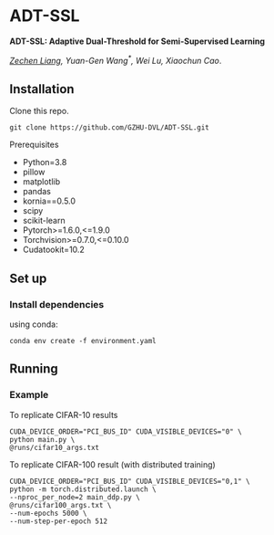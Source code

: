 # ADT-SSL

**ADT-SSL: Adaptive Dual-Threshold for Semi-Supervised Learning**

*<a href="mailto:liangzechen@e.gzhu.edu.cn">Zechen Liang</a>, Yuan-Gen Wang<sup>\*</sup>, Wei Lu, Xiaochun Cao*.

## Installation

Clone this repo.

```
git clone https://github.com/GZHU-DVL/ADT-SSL.git
```

Prerequisites

- Python=3.8
- pillow
- matplotlib
- pandas
- kornia==0.5.0
- scipy
- scikit-learn
- Pytorch>=1.6.0,<=1.9.0
- Torchvision>=0.7.0,<=0.10.0
- Cudatookit=10.2

## Set up

### Install dependencies

using conda:

```
conda env create -f environment.yaml
```

## Running

### Example

To replicate CIFAR-10 results

```
CUDA_DEVICE_ORDER="PCI_BUS_ID" CUDA_VISIBLE_DEVICES="0" \
python main.py \
@runs/cifar10_args.txt
```

To replicate CIFAR-100 result (with distributed training)

```
CUDA_DEVICE_ORDER="PCI_BUS_ID" CUDA_VISIBLE_DEVICES="0,1" \
python -m torch.distributed.launch \
--nproc_per_node=2 main_ddp.py \
@runs/cifar100_args.txt \
--num-epochs 5000 \
--num-step-per-epoch 512
```
